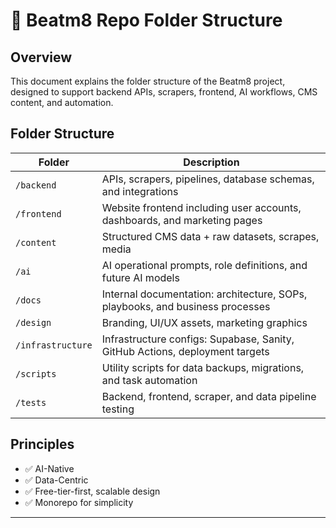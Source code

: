 # 📂 Beatm8 Repo Folder Structure

## Overview
This document explains the folder structure of the Beatm8 project, designed to support backend APIs, scrapers, frontend, AI workflows, CMS content, and automation.

## Folder Structure

| Folder             | Description                                                                                  |
|--------------------|----------------------------------------------------------------------------------------------|
| `/backend`         | APIs, scrapers, pipelines, database schemas, and integrations                               |
| `/frontend`        | Website frontend including user accounts, dashboards, and marketing pages                    |
| `/content`         | Structured CMS data + raw datasets, scrapes, media                                           |
| `/ai`              | AI operational prompts, role definitions, and future AI models                               |
| `/docs`            | Internal documentation: architecture, SOPs, playbooks, and business processes                |
| `/design`          | Branding, UI/UX assets, marketing graphics                                                   |
| `/infrastructure`  | Infrastructure configs: Supabase, Sanity, GitHub Actions, deployment targets                 |
| `/scripts`         | Utility scripts for data backups, migrations, and task automation                            |
| `/tests`           | Backend, frontend, scraper, and data pipeline testing                                        |

## Principles
- ✅ AI-Native
- ✅ Data-Centric
- ✅ Free-tier-first, scalable design
- ✅ Monorepo for simplicity

---